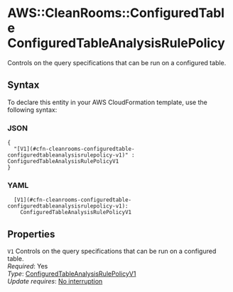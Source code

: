 # AWS::CleanRooms::ConfiguredTable ConfiguredTableAnalysisRulePolicy<a name="aws-properties-cleanrooms-configuredtable-configuredtableanalysisrulepolicy"></a>

Controls on the query specifications that can be run on a configured table\.

## Syntax<a name="aws-properties-cleanrooms-configuredtable-configuredtableanalysisrulepolicy-syntax"></a>

To declare this entity in your AWS CloudFormation template, use the following syntax:

### JSON<a name="aws-properties-cleanrooms-configuredtable-configuredtableanalysisrulepolicy-syntax.json"></a>

```
{
  "[V1](#cfn-cleanrooms-configuredtable-configuredtableanalysisrulepolicy-v1)" : ConfiguredTableAnalysisRulePolicyV1
}
```

### YAML<a name="aws-properties-cleanrooms-configuredtable-configuredtableanalysisrulepolicy-syntax.yaml"></a>

```
  [V1](#cfn-cleanrooms-configuredtable-configuredtableanalysisrulepolicy-v1): 
    ConfiguredTableAnalysisRulePolicyV1
```

## Properties<a name="aws-properties-cleanrooms-configuredtable-configuredtableanalysisrulepolicy-properties"></a>

`V1`  <a name="cfn-cleanrooms-configuredtable-configuredtableanalysisrulepolicy-v1"></a>
Controls on the query specifications that can be run on a configured table\.  
*Required*: Yes  
*Type*: [ConfiguredTableAnalysisRulePolicyV1](aws-properties-cleanrooms-configuredtable-configuredtableanalysisrulepolicyv1.md)  
*Update requires*: [No interruption](https://docs.aws.amazon.com/AWSCloudFormation/latest/UserGuide/using-cfn-updating-stacks-update-behaviors.html#update-no-interrupt)